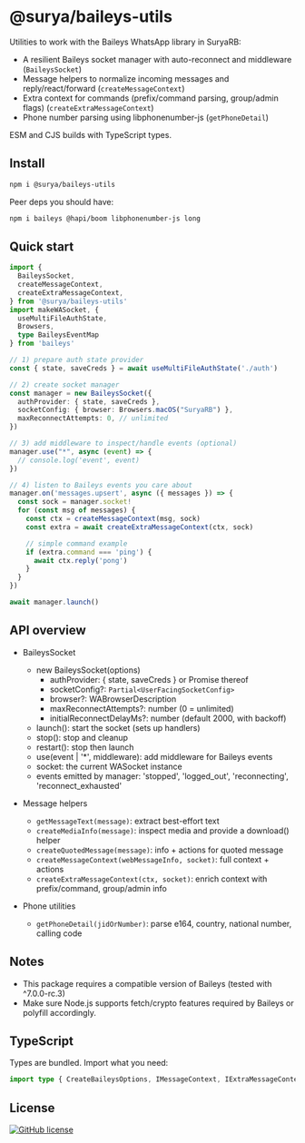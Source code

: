# @surya/baileys-utils

Utilities to work with the Baileys WhatsApp library in SuryaRB:

- A resilient Baileys socket manager with auto-reconnect and middleware (`BaileysSocket`)
- Message helpers to normalize incoming messages and reply/react/forward (`createMessageContext`)
- Extra context for commands (prefix/command parsing, group/admin flags) (`createExtraMessageContext`)
- Phone number parsing using libphonenumber-js (`getPhoneDetail`)

ESM and CJS builds with TypeScript types.

## Install

```bash
npm i @surya/baileys-utils
```

Peer deps you should have:

```bash
npm i baileys @hapi/boom libphonenumber-js long
```

## Quick start

```ts
import {
  BaileysSocket,
  createMessageContext,
  createExtraMessageContext,
} from '@surya/baileys-utils'
import makeWASocket, {
  useMultiFileAuthState,
  Browsers,
  type BaileysEventMap
} from 'baileys'

// 1) prepare auth state provider
const { state, saveCreds } = await useMultiFileAuthState('./auth')

// 2) create socket manager
const manager = new BaileysSocket({
  authProvider: { state, saveCreds },
  socketConfig: { browser: Browsers.macOS("SuryaRB") },
  maxReconnectAttempts: 0, // unlimited
})

// 3) add middleware to inspect/handle events (optional)
manager.use("*", async (event) => {
  // console.log('event', event)
})

// 4) listen to Baileys events you care about
manager.on('messages.upsert', async ({ messages }) => {
  const sock = manager.socket!
  for (const msg of messages) {
    const ctx = createMessageContext(msg, sock)
    const extra = await createExtraMessageContext(ctx, sock)

    // simple command example
    if (extra.command === 'ping') {
      await ctx.reply('pong')
    }
  }
})

await manager.launch()
```

## API overview

- BaileysSocket
  - new BaileysSocket(options)
    - authProvider: { state, saveCreds } or Promise thereof
    - socketConfig?: `Partial<UserFacingSocketConfig>`
    - browser?: WABrowserDescription
    - maxReconnectAttempts?: number (0 = unlimited)
    - initialReconnectDelayMs?: number (default 2000, with backoff)
  - launch(): start the socket (sets up handlers)
  - stop(): stop and cleanup
  - restart(): stop then launch
  - use(event | '*', middleware): add middleware for Baileys events
  - socket: the current WASocket instance
  - events emitted by manager: 'stopped', 'logged_out', 'reconnecting', 'reconnect_exhausted'

- Message helpers
  - `getMessageText(message)`: extract best-effort text
  - `createMediaInfo(message)`: inspect media and provide a download() helper
  - `createQuotedMessage(message)`: info + actions for quoted message
  - `createMessageContext(webMessageInfo, socket)`: full context + actions
  - `createExtraMessageContext(ctx, socket)`: enrich context with prefix/command, group/admin info

- Phone utilities
  - `getPhoneDetail(jidOrNumber)`: parse e164, country, national number, calling code

## Notes

- This package requires a compatible version of Baileys (tested with ^7.0.0-rc.3)
- Make sure Node.js supports fetch/crypto features required by Baileys or polyfill accordingly.

## TypeScript

Types are bundled. Import what you need:

```ts
import type { CreateBaileysOptions, IMessageContext, IExtraMessageContext } from "@surya/baileys-utils"
```

## License

[![GitHub license](https://img.shields.io/github/license/frierendv/surya)](https://github.com/frierendv/surya/blob/main/LICENSE)
